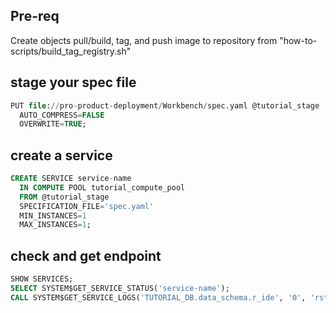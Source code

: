 ## Pre-req
Create objects
pull/build, tag, and push image to repository from "how-to-scripts/build_tag_registry.sh"

## stage your spec file
```sql
PUT file://pro-product-deployment/Workbench/spec.yaml @tutorial_stage
  AUTO_COMPRESS=FALSE
  OVERWRITE=TRUE;
  ```

## create a service
```sql
CREATE SERVICE service-name
  IN COMPUTE POOL tutorial_compute_pool
  FROM @tutorial_stage
  SPECIFICATION_FILE='spec.yaml'
  MIN_INSTANCES=1
  MAX_INSTANCES=1;
```

## check and get endpoint
```sql
SHOW SERVICES;
SELECT SYSTEM$GET_SERVICE_STATUS('service-name');
CALL SYSTEM$GET_SERVICE_LOGS('TUTORIAL_DB.data_schema.r_ide', '0', 'rstudio', 1000);
```


